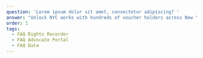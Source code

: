 ```yaml
---
question: 'Lorem ipsum dolor sit amet, consectetur adipiscing? '
answer: "Unlock NYC works with hundreds of voucher holders across New York City,\nand we work\_with community members to identify if they are willing to\nshare their story with the press.\_When you fill out our Media Request\nForm, please give us as many details as possible about the number of\ninterviewees you’re hoping to speak with, what experiences they’d\nideally have (e.g., voucher type, current housing situation, borough,\nreports about a particular broker/landlord, etc.), interview format\n(phone, virtual, in-person) and access to the questions you plan to ask\nwith as much specificity as possible. This helps us efficiently review\nthe request, identify possible sources, and obtain full and informed\nconsent before introducing them to you. We also ask that members of the\npress be willing to have an Unlock NYC Communications team member sit in\non interview(s) with our users if they request someone from our team to\naccompany them.\n"
order: 1
tags:
  - FAQ Rights Recorder
  - FAQ Advocate Portal
  - FAQ Data
---
```





